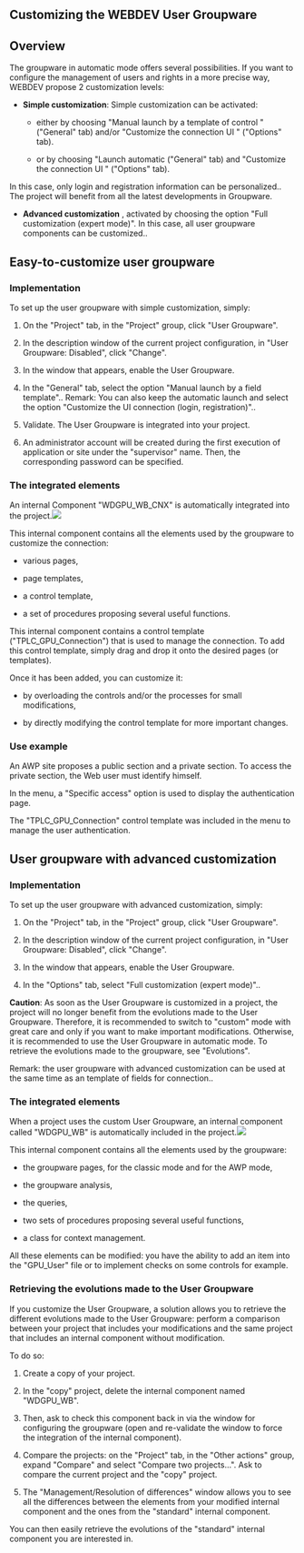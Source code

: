 


## Customizing the WEBDEV User Groupware
			



<a name="NOTE1"></a>
<a name="NOTE1_1"></a>


## Overview
<a name="overview_ELTTEXTE000207"></a>
The groupware in automatic mode offers several possibilities. If you want to configure the management of users and rights in a more precise way, WEBDEV propose 2 customization levels:

- **Simple customization**: Simple customization can be activated: 

	- either by choosing "Manual launch by a template of control " ("General" tab) and/or "Customize the connection UI " ("Options" tab). 

	- or by choosing "Launch automatic ("General" tab) and "Customize the connection UI " ("Options" tab).


 In this case, only login and registration information can be personalized.. The project will benefit from all the latest developments in Groupware.   

- **Advanced customization** , activated by choosing the option "Full customization (expert mode)". 
	In this case, all user groupware components can be customized.. 




<a name="NOTE2"></a>
<a name="NOTE2_1"></a>


## Easy-to-customize user groupware
<a name="easytocustomize_user_groupware_ELTTEXTE000231"></a>


### Implementation 
<a name="implementation_ELTPARAGRAPHE000027"></a>

To set up the user groupware with simple customization, simply: 

1. On the "Project" tab, in the "Project" group, click "User Groupware". 

2. In the description window of the current project configuration, in "User Groupware: Disabled", click "Change". 

3. In the window that appears, enable the User Groupware. 

4. In the "General" tab, select the option "Manual launch by a field template".. 
	Remark: You can also keep the automatic launch and select the option "Customize the UI connection (login, registration)".. 

5. Validate. The User Groupware is integrated into your project. 

6. An administrator account will be created during the first execution of application or site under the "supervisor" name. Then, the corresponding password can be specified. 



<a name="NOTE2_2"></a>


### The integrated elements
<a name="the_integrated_elements_ELTPARAGRAPHE000055"></a>

An internal Component "WDGPU_WB_CNX" is automatically integrated into the project.![](https://doc.pcsoft.fr/en-US/images/image.awp?langid=3&name=GPU_Personnaliser_WB_Connexion%20-%20HC%20N%B0001.gif)


This internal component contains all the elements used by the groupware to customize the connection:

- various pages, 

- page templates, 

- a control template, 

- a set of procedures proposing several useful functions. 




This internal component contains a control template ("TPLC_GPU_Connection") that is used to manage the connection. To add this control template, simply drag and drop it onto the desired pages (or templates). 

Once it has been added, you can customize it: 

- by overloading the controls and/or the processes for small modifications, 

- by directly modifying the control template for more important changes. 



<a name="NOTE2_3"></a>


### Use example
<a name="use_example_ELTPARAGRAPHE000077"></a>

An AWP site proposes a public section and a private section. To access the private section, the Web user must identify himself. 

In the menu, a "Specific access" option is used to display the authentication page. 

The "TPLC_GPU_Connection" control template was included in the menu to manage the user authentication. 

<a name="NOTE3"></a>
<a name="NOTE3_1"></a>


## User groupware with advanced customization
<a name="user_groupware_with_advanced_customization_ELTTEXTE000267"></a>


### Implementation 
<a name="implementation_ELTPARAGRAPHE000090"></a>

To set up the user groupware with advanced customization, simply: 

1. On the "Project" tab, in the "Project" group, click "User Groupware". 

2. In the description window of the current project configuration, in "User Groupware: Disabled", click "Change". 

3. In the window that appears, enable the User Groupware.

4. In the "Options" tab, select "Full customization (expert mode)".. 




**Caution**: As soon as the User Groupware is customized in a project, the project will no longer benefit from the evolutions made to the User Groupware. Therefore, it is recommended to switch to "custom" mode with great care and only if you want to make important modifications. Otherwise, it is recommended to use the User Groupware in automatic mode. To retrieve the evolutions made to the groupware, see "Evolutions". 

Remark: the user groupware with advanced customization can be used at the same time as an template of fields for connection.. 
<a name="NOTE3_2"></a>


### The integrated elements
<a name="the_integrated_elements_ELTPARAGRAPHE000118"></a>

When a project uses the custom User Groupware, an internal component called "WDGPU_WB" is automatically included in the project.![](https://doc.pcsoft.fr/en-US/images/image.awp?langid=3&name=GPU_Personnaliser_WB_Complet%20-%20HC%20N%B0001.gif)


This internal component contains all the elements used by the groupware:

- the groupware pages, for the classic mode and for the AWP mode, 

- the groupware analysis, 

- the queries,

- two sets of procedures proposing several useful functions, 

- a class for context management.


All these elements can be modified: you have the ability to add an item into the "GPU_User" file or to implement checks on some controls for example.
<a name="NOTE3_3"></a>


### Retrieving the evolutions made to the User Groupware
<a name="retrieving_the_evolutions_made_the_user_groupware_ELTPARAGRAPHE000136"></a>

If you customize the User Groupware, a solution allows you to retrieve the different evolutions made to the User Groupware: perform a comparison between your project that includes your modifications and the same project that includes an internal component without modification.

To do so:

1. Create a copy of your project.

2. In the "copy" project, delete the internal component named "WDGPU_WB".

3. Then, ask to check this component back in via the window for configuring the groupware (open and re-validate the window to force the integration of the internal component).

4. Compare the projects: on the "Project" tab, in the "Other actions" group, expand "Compare" and select "Compare two projects...". Ask to compare the current project and the "copy" project.

5. The "Management/Resolution of differences" window allows you to see all the differences between the elements from your modified internal component and the ones from the "standard" internal component.




You can then easily retrieve the evolutions of the "standard" internal component you are interested in.


